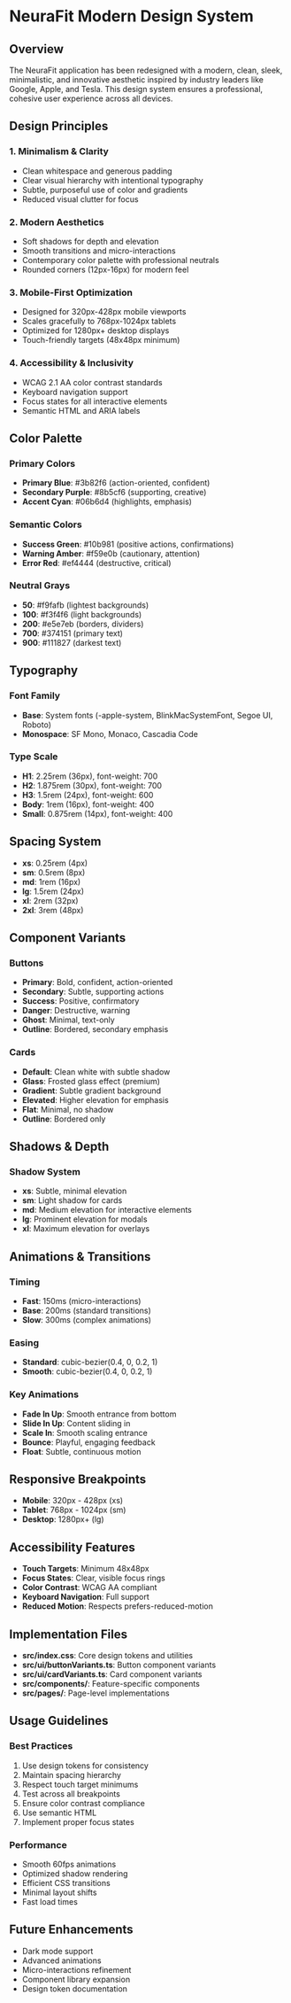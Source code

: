 # NeuraFit Modern Design System

## Overview

The NeuraFit application has been redesigned with a modern, clean, sleek, minimalistic, and innovative aesthetic inspired by industry leaders like Google, Apple, and Tesla. This design system ensures a professional, cohesive user experience across all devices.

## Design Principles

### 1. **Minimalism & Clarity**
- Clean whitespace and generous padding
- Clear visual hierarchy with intentional typography
- Subtle, purposeful use of color and gradients
- Reduced visual clutter for focus

### 2. **Modern Aesthetics**
- Soft shadows for depth and elevation
- Smooth transitions and micro-interactions
- Contemporary color palette with professional neutrals
- Rounded corners (12px-16px) for modern feel

### 3. **Mobile-First Optimization**
- Designed for 320px-428px mobile viewports
- Scales gracefully to 768px-1024px tablets
- Optimized for 1280px+ desktop displays
- Touch-friendly targets (48x48px minimum)

### 4. **Accessibility & Inclusivity**
- WCAG 2.1 AA color contrast standards
- Keyboard navigation support
- Focus states for all interactive elements
- Semantic HTML and ARIA labels

## Color Palette

### Primary Colors
- **Primary Blue**: #3b82f6 (action-oriented, confident)
- **Secondary Purple**: #8b5cf6 (supporting, creative)
- **Accent Cyan**: #06b6d4 (highlights, emphasis)

### Semantic Colors
- **Success Green**: #10b981 (positive actions, confirmations)
- **Warning Amber**: #f59e0b (cautionary, attention)
- **Error Red**: #ef4444 (destructive, critical)

### Neutral Grays
- **50**: #f9fafb (lightest backgrounds)
- **100**: #f3f4f6 (light backgrounds)
- **200**: #e5e7eb (borders, dividers)
- **700**: #374151 (primary text)
- **900**: #111827 (darkest text)

## Typography

### Font Family
- **Base**: System fonts (-apple-system, BlinkMacSystemFont, Segoe UI, Roboto)
- **Monospace**: SF Mono, Monaco, Cascadia Code

### Type Scale
- **H1**: 2.25rem (36px), font-weight: 700
- **H2**: 1.875rem (30px), font-weight: 700
- **H3**: 1.5rem (24px), font-weight: 600
- **Body**: 1rem (16px), font-weight: 400
- **Small**: 0.875rem (14px), font-weight: 400

## Spacing System

- **xs**: 0.25rem (4px)
- **sm**: 0.5rem (8px)
- **md**: 1rem (16px)
- **lg**: 1.5rem (24px)
- **xl**: 2rem (32px)
- **2xl**: 3rem (48px)

## Component Variants

### Buttons
- **Primary**: Bold, confident, action-oriented
- **Secondary**: Subtle, supporting actions
- **Success**: Positive, confirmatory
- **Danger**: Destructive, warning
- **Ghost**: Minimal, text-only
- **Outline**: Bordered, secondary emphasis

### Cards
- **Default**: Clean white with subtle shadow
- **Glass**: Frosted glass effect (premium)
- **Gradient**: Subtle gradient background
- **Elevated**: Higher elevation for emphasis
- **Flat**: Minimal, no shadow
- **Outline**: Bordered only

## Shadows & Depth

### Shadow System
- **xs**: Subtle, minimal elevation
- **sm**: Light shadow for cards
- **md**: Medium elevation for interactive elements
- **lg**: Prominent elevation for modals
- **xl**: Maximum elevation for overlays

## Animations & Transitions

### Timing
- **Fast**: 150ms (micro-interactions)
- **Base**: 200ms (standard transitions)
- **Slow**: 300ms (complex animations)

### Easing
- **Standard**: cubic-bezier(0.4, 0, 0.2, 1)
- **Smooth**: cubic-bezier(0.4, 0, 0.2, 1)

### Key Animations
- **Fade In Up**: Smooth entrance from bottom
- **Slide In Up**: Content sliding in
- **Scale In**: Smooth scaling entrance
- **Bounce**: Playful, engaging feedback
- **Float**: Subtle, continuous motion

## Responsive Breakpoints

- **Mobile**: 320px - 428px (xs)
- **Tablet**: 768px - 1024px (sm)
- **Desktop**: 1280px+ (lg)

## Accessibility Features

- **Touch Targets**: Minimum 48x48px
- **Focus States**: Clear, visible focus rings
- **Color Contrast**: WCAG AA compliant
- **Keyboard Navigation**: Full support
- **Reduced Motion**: Respects prefers-reduced-motion

## Implementation Files

- **src/index.css**: Core design tokens and utilities
- **src/ui/buttonVariants.ts**: Button component variants
- **src/ui/cardVariants.ts**: Card component variants
- **src/components/**: Feature-specific components
- **src/pages/**: Page-level implementations

## Usage Guidelines

### Best Practices
1. Use design tokens for consistency
2. Maintain spacing hierarchy
3. Respect touch target minimums
4. Test across all breakpoints
5. Ensure color contrast compliance
6. Use semantic HTML
7. Implement proper focus states

### Performance
- Smooth 60fps animations
- Optimized shadow rendering
- Efficient CSS transitions
- Minimal layout shifts
- Fast load times

## Future Enhancements

- Dark mode support
- Advanced animations
- Micro-interactions refinement
- Component library expansion
- Design token documentation

